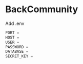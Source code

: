 # BackCommunity

Add .env

```javascript
PORT = 
HOST =
USER = 
PASSWORD =
DATABASE = 
SECRET_KEY = 
```
